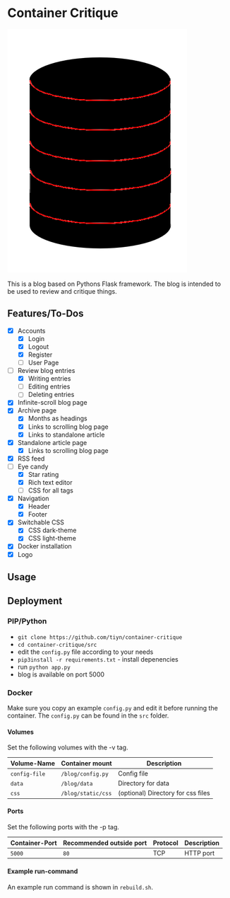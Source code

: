 # Container Critique

![container-critique-logo](container-critique.png)

This is a blog based on Pythons Flask framework.
The blog is intended to be used to review and critique things.

## Features/To-Dos


- [x] Accounts
  - [x] Login
  - [x] Logout
  - [x] Register
  - [ ] User Page
- [ ] Review blog entries
  - [x] Writing entries
  - [ ] Editing entries
  - [ ] Deleting entries
- [x] Infinite-scroll blog page
- [x] Archive page
  - [x] Months as headings
  - [x] Links to scrolling blog page
  - [x] Links to standalone article
- [x] Standalone article page
  - [x] Links to scrolling blog page
- [x] RSS feed
- [ ] Eye candy
  - [x] Star rating
  - [x] Rich text editor
  - [ ] CSS for all tags
- [x] Navigation
  - [x] Header
  - [x] Footer
- [x] Switchable CSS
  - [x] CSS dark-theme
  - [x] CSS light-theme
- [x] Docker installation
- [x] Logo

## Usage

## Deployment

### PIP/Python

- `git clone https://github.com/tiyn/container-critique`
- `cd container-critique/src`
- edit the `config.py` file according to your needs
- `pip3install -r requirements.txt` - install depenencies
- run `python app.py`
- blog is available on port 5000

### Docker

Make sure you copy an example `config.py` and edit it before running the container.
The `config.py` can be found in the `src` folder.

#### Volumes

Set the following volumes with the -v tag.

| Volume-Name   | Container mount        | Description                        |
| ------------- | ---------------------- | ---------------------------------- |
| `config-file` | `/blog/config.py`  | Config file                        |
| `data`        | `/blog/data`       | Directory for data                 |
| `css`         | `/blog/static/css` | (optional) Directory for css files |

#### Ports

Set the following ports with the -p tag.

| Container-Port | Recommended outside port | Protocol | Description |
| -------------- | ------------------------ | -------- | ----------- |
| `5000`         | `80`                     | TCP      | HTTP port   |

#### Example run-command

An example run command is shown in `rebuild.sh`.
